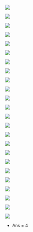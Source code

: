 
![](2023-07-24-01-39-53.png)

![](2023-07-24-01-40-35.png)

![](2023-07-24-01-40-55.png)

![](2023-07-24-01-41-42.png)

![](2023-07-24-01-42-17.png)

![](2023-07-24-01-43-13.png)

![](2023-07-24-01-43-30.png)

![](2023-07-24-01-43-43.png)

![](2023-07-24-01-44-01.png)

![](2023-07-24-01-44-17.png)

![](2023-07-24-01-44-47.png)

![](2023-07-24-01-45-06.png)

![](2023-07-24-01-45-19.png)

![](2023-07-24-01-45-36.png)

![](2023-07-24-01-46-02.png)

![](2023-07-24-01-46-17.png)

![](2023-07-24-01-46-29.png)

![](2023-07-24-01-46-42.png)

![](2023-07-24-01-47-13.png)

![](2023-07-24-01-47-34.png)

![](2023-07-24-01-48-19.png)

![](2023-07-24-01-48-34.png)

![](2023-07-24-01-48-48.png)

![](2023-07-24-01-49-54.png)

- Ans = 4